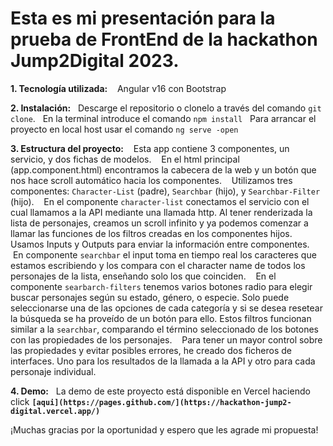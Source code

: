 # Esta es mi presentación para la prueba de FrontEnd de la hackathon Jump2Digital 2023.

**1. Tecnología utilizada:**
   Angular v16 con Bootstrap

**2. Instalación:**
  Descarge el repositorio o clonelo a través del comando `git clone`.
  En la terminal introduce el comando `npm install`
  Para arrancar el proyecto en local host usar el comando `ng serve -open `

**3. Estructura del proyecto:**
   Esta app contiene 3 componentes, un servicio, y dos fichas de modelos.
   En el html principal (app.component.html) encontramos la cabecera de la web y un botón que nos hace scroll automático hacia los componentes.
   Utilizamos tres componentes: `Character-List` (padre), `Searchbar` (hijo), y `Searchbar-Filter` (hijo).
   En el componente `character-list` conectamos el servicio con el cual llamamos a la API mediante una llamada http. Al tener renderizada la lista de personajes, creamos un scroll infinito y ya podemos comenzar a llamar las funciones de los filtros creadas en los componentes hijos. Usamos Inputs y Outputs para enviar la información entre componentes.
   En componente `searchbar` el input toma en tiempo real los caracteres que estamos escribiendo y los compara con el character name de todos los personajes de la lista, enseñando solo los que coinciden.
   En el componente `searbarch-filters` tenemos varios botones radio para elegir buscar personajes según su estado, género, o especie. Solo puede seleccionarse una de las opciones de cada categoría y si se desea resetear la búsqueda se ha proveído de un botón para ello. Estos filtros funcionan similar a la `searchbar`, comparando el término seleccionado de los botones con las propiedades de los personajes.
   Para tener un mayor control sobre las propiedades y evitar posibles errores, he creado dos ficheros de interfaces. Uno para los resultados de la llamada a la API y otro para cada personaje individual.

**4. Demo:**
  La demo de este proyecto está disponible en Vercel haciendo click **`[aqui](https://pages.github.com/](https://hackathon-jump2-digital.vercel.app/)`**

¡Muchas gracias por la oportunidad y espero que les agrade mi propuesta!

